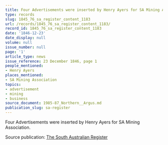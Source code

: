 ```yaml
---
title: Four Advertisements were inserted by Henry Ayers for SA Mining Association.
type: records
slug: 1845_76_sa_register_content_1183
url: /records/1845_76_sa_register_content_1183/
record_id: 1845_76_sa_register_content_1183
date: '1846-12-23'
date_display: null
volume: null
issue_number: null
page: '1'
article_type: news
issue_reference: 23 December 1846, page 1
people_mentioned:
- Henry Ayers
places_mentioned:
- SA Mining Association
topics:
- advertisement
- mining
- business
source_document: 1985-87_Northern__Argus.md
publication_slug: sa-register
---
```


Four Advertisements were inserted by Henry Ayers for SA Mining Association.

Source publication: [The South Australian Register](/publications/sa-register/)
